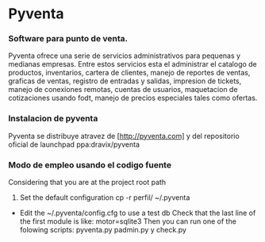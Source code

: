 Pyventa
=======

### Software para punto de venta.
Pyventa ofrece una serie de servicios administrativos para pequenas y medianas empresas.
Entre estos servicios esta el administrar el catalogo de productos, inventarios, cartera
de clientes, manejo de reportes de ventas, graficas de ventas, registro de entradas y 
salidas, impresion de tickets, manejo de conexiones remotas, cuentas de usuarios, 
maquetacion de cotizaciones usando fodt, manejo de precios especiales tales como ofertas.

### Instalacion de pyventa
Pyventa se distribuye atravez de [http://pyventa.com] y del repositorio oficial de launchpad
ppa:dravix/pyventa 

### Modo de empleo usando el codigo fuente
Considering that you are at the project root path
1. Set the default configuration 
      cp -r perfil/ ~/.pyventa
*  Edit the ~/.pyventa/config.cfg to use a test db
Check that the last line of the first module is like:
      motor=sqlite3
Then you can run one of the folowing scripts:
pyventa.py padmin.py y check.py



